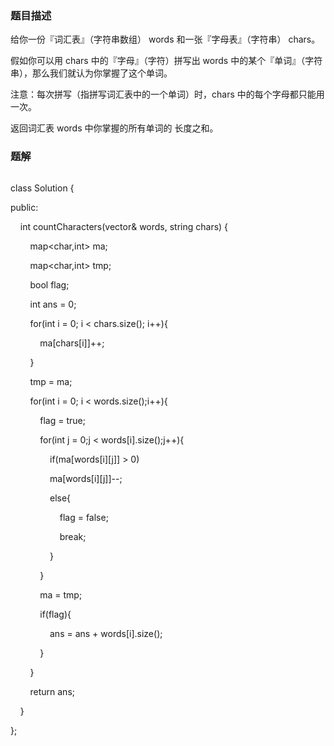 ### 题目描述

给你一份『词汇表』（字符串数组） words 和一张『字母表』（字符串） chars。

假如你可以用 chars 中的『字母』（字符）拼写出 words 中的某个『单词』（字符串），那么我们就认为你掌握了这个单词。

注意：每次拼写（指拼写词汇表中的一个单词）时，chars 中的每个字母都只能用一次。

返回词汇表 words 中你掌握的所有单词的 长度之和。

### 题解

```c++

```

class Solution {

public:

    int countCharacters(vector<string>& words, string chars) {

        map<char,int> ma;

        map<char,int> tmp;

        bool flag;

        int ans = 0;

        for(int i = 0; i < chars.size(); i++){

            ma[chars[i]]++;

        }

        tmp = ma;

        for(int i = 0; i < words.size();i++){

            flag = true;

            for(int j = 0;j < words[i].size();j++){

                if(ma[words[i][j]] > 0)

                ma[words[i][j]]--;

                else{

                    flag = false;

                    break;

                }

            }

            ma = tmp;

            if(flag){

                ans = ans + words[i].size();

            }

        }

        return ans;

    }

};

```

```